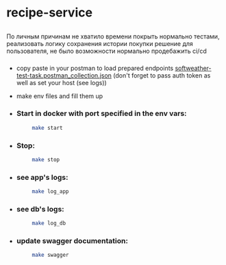 # recipe-service
##
По личным причинам не хватило времени покрыть нормально тестами, 
реализовать логику сохранения истории покупки решение для пользователя, 
не было возможности нормально продебажить ci/cd
###
- copy paste in your postman to load prepared endpoints
 [softweather-test-task.postman_collection.json](..%2FDownloads%2Fsoftweather-test-task.postman_collection.json)  (don't forget to pass auth token as well as set your host (see logs))

- make env files and fill them up
- ### Start in docker with port specified in the env vars:
    ~~~bash
         make start
- ### Stop:
    ~~~bash
         make stop
- ### see app's logs:
    ~~~bash
         make log_app
- ### see db's logs:
    ~~~bash
         make log_db
- ### update swagger documentation:
    ~~~bash
         make swagger